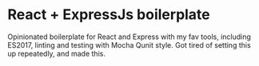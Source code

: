 # React + ExpressJs boilerplate

Opinionated boilerplate for React and Express with my fav tools, including ES2017, linting and testing with Mocha Qunit style. Got tired of setting this up repeatedly, and made this. 
